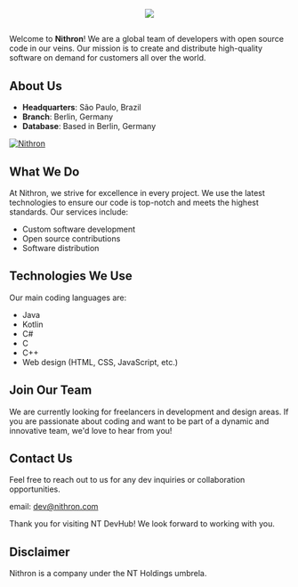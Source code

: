 <div align="center">

<img src="https://cdn.discordapp.com/splashes/1207460031751262240/15988a3e9aed2adcdc8c4b7210c3ec02.jpg?size=1024"></img>

</div>

## 

Welcome to **Nithron**! We are a global team of developers with open source code in our veins. Our mission is to create and distribute high-quality software on demand for customers all over the world.

## About Us

- **Headquarters**: São Paulo, Brazil
- **Branch**: Berlin, Germany
- **Database**: Based in Berlin, Germany

<a href="https://discord.gg/nithron">
         <img alt="Nithron" src="https://discord.com/api/guilds/1207460031751262240/widget.png?style=banner2">
</a>

## What We Do

At Nithron, we strive for excellence in every project. We use the latest technologies to ensure our code is top-notch and meets the highest standards. Our services include:

- Custom software development
- Open source contributions
- Software distribution

## Technologies We Use

Our main coding languages are:

- Java
- Kotlin
- C#
- C
- C++
- Web design (HTML, CSS, JavaScript, etc.)

## Join Our Team

We are currently looking for freelancers in development and design areas. If you are passionate about coding and want to be part of a dynamic and innovative team, we'd love to hear from you!

## Contact Us

Feel free to reach out to us for any dev inquiries or collaboration opportunities.

email: dev@nithron.com

Thank you for visiting NT DevHub! We look forward to working with you.

## Disclaimer

Nithron is a company under the NT Holdings umbrela.
